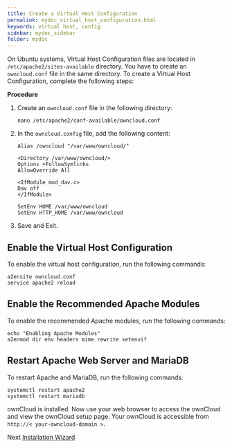```yaml
---
title: Create a Virtual Host Configuration
permalink: mydoc_virtual_host_configuration.html
keywords: virtual host, config
sidebar: mydoc_sidebar
folder: mydoc
---
```

On Ubuntu systems, Virtual Host Configuration files are located in `/etc/apache2/sites-available` directory. You have to create an `owncloud.conf` file in the same directory. To create a Virtual Host Configuration, complete the following steps:


**Procedure**
1. Create an `owncloud.conf` file in the following directory:

    ```
    nano /etc/apache2/conf-available/owncloud.conf
    ```

2. In the `owncloud.config` file, add the following content:
    ```
    Alias /owncloud "/var/www/owncloud/"

    <Directory /var/www/owncloud/>
    Options +FollowSymlinks
    AllowOverride All

    <IfModule mod_dav.c>
    Dav off
    </IfModule>

    SetEnv HOME /var/www/owncloud
    SetEnv HTTP_HOME /var/www/owncloud
    ```
3. Save and Exit.

## Enable the Virtual Host Configuration

To enable the virtual host configuration, run the following commands:
```
a2ensite owncloud.conf
service apache2 reload
```

## Enable the Recommended Apache Modules

To enable the recommended Apache modules, run the following commands:
```
echo "Enabling Apache Modules"
a2enmod dir env headers mime rewrite setenvif
```

## Restart Apache Web Server and MariaDB

To restart Apache and MariaDB, run the following commands:
```
systemctl restart apache2
systemctl restart mariadb
```

ownCloud is installed. Now use your web browser to access the ownCloud and view the ownCloud setup page. Your ownCloud is accessible from `http://< your-owncloud-domain >`.

Next [Installation Wizard](mydoc_installation_wizard.html)
